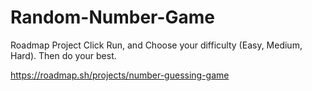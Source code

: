 # Random-Number-Game
Roadmap Project
Click Run, and Choose your difficulty (Easy, Medium, Hard).
Then do your best.

https://roadmap.sh/projects/number-guessing-game
